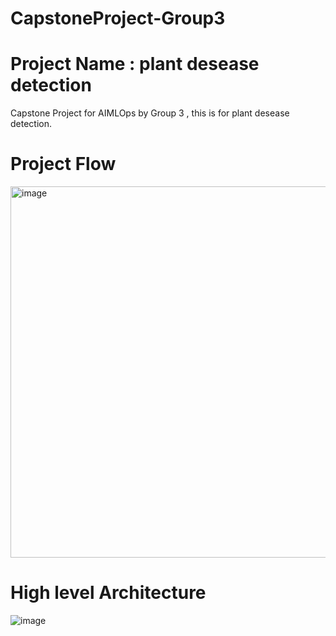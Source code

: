 
# CapstoneProject-Group3
# Project Name :  plant desease detection
Capstone Project for AIMLOps by Group 3 , this is for plant desease detection.
 

# Project Flow
<img width="594" alt="image" src="https://github.com/user-attachments/assets/aaa8e7e5-d773-458b-8236-9cef2020b33a">

# High level Architecture

![image](https://github.com/user-attachments/assets/5cff3bb9-7e88-434c-8d6d-2c932fc145d6)


